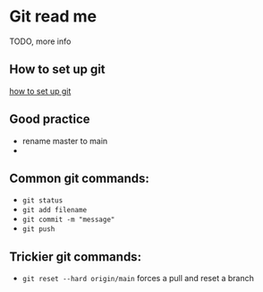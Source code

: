 # Git read me
TODO, more info

## How to set up git
[how to set up git](https://kbroman.org/github_tutorial/pages/first_time.html)

## Good practice
- rename master to main
- 

## Common git commands:
- `git status`
- `git add filename`
- `git commit -m "message"`
- `git push`

## Trickier git commands:
- `git reset --hard origin/main` forces a pull and reset a branch